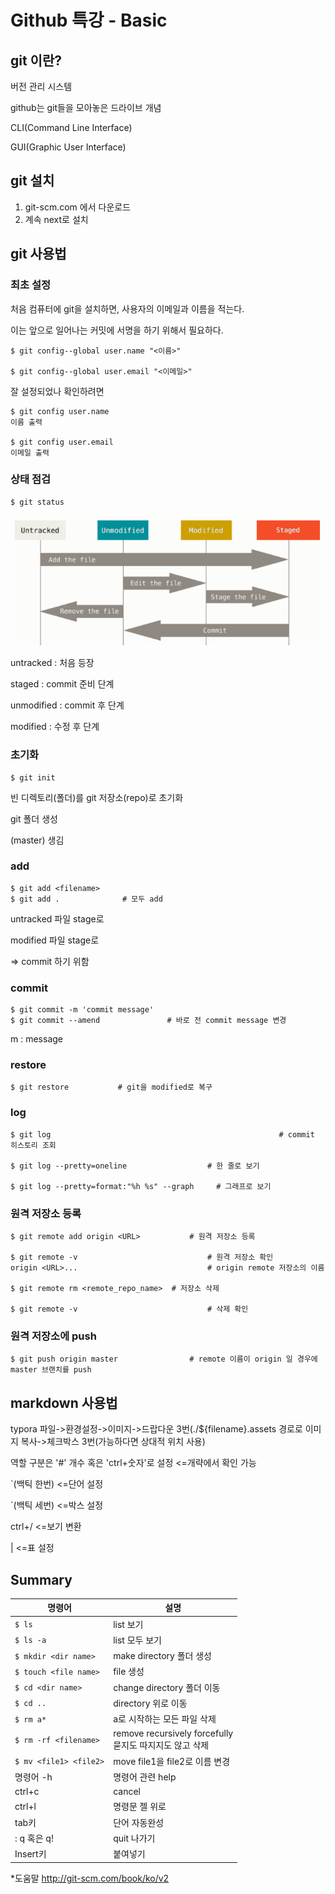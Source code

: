 # Github 특강 - Basic

## git 이란?

버전 관리 시스템

github는 git들을 모아놓은 드라이브 개념

CLI(Command Line Interface)

GUI(Graphic User Interface)



## git 설치

1. git-scm.com 에서 다운로드
2. 계속 next로 설치



## git 사용법

### 최초 설정

처음 컴퓨터에 git을 설치하면, 사용자의 이메일과 이름을 적는다.

이는 앞으로 일어나는 커밋에 서명을 하기 위해서 필요하다.

```
$ git config--global user.name "<이름>"

$ git config--global user.email "<이메일>"
```

잘 설정되었나 확인하려면

```
$ git config user.name
이름 출력

$ git config user.email
이메일 출력
```



### 상태 점검

```
$ git status
```

![image-20201222172552194](basic.assets/image-20201222172552194.png)

untracked : 처음 등장

staged : commit 준비 단계

unmodified : commit 후 단계

modified : 수정 후 단계



### 초기화

```
$ git init
```

빈 디렉토리(폴더)를 git 저장소(repo)로 초기화

git 폴더 생성

(master) 생김



### add

``` 
$ git add <filename>
$ git add .              # 모두 add
```

untracked 파일 stage로

modified 파일 stage로

=> commit 하기 위함



### commit

```
$ git commit -m 'commit message'
$ git commit --amend               # 바로 전 commit message 변경
```

m : message



### restore

```
$ git restore           # git을 modified로 복구
```



### log

```
$ git log								                    # commit 히스토리 조회

$ git log --pretty=oneline	              	# 한 줄로 보기

$ git log --pretty=format:"%h %s" --graph	  # 그래프로 보기
```



### 원격 저장소 등록

```
$ git remote add origin <URL>		    # 원격 저장소 등록

$ git remote -v					           	# 원격 저장소 확인
origin <URL>...					           	# origin remote 저장소의 이름

$ git remote rm <remote_repo_name>	# 저장소 삭제

$ git remote -v					           	# 삭제 확인
```



### 원격 저장소에 push

```
$ git push origin master		      	# remote 이름이 origin 일 경우에 master 브랜치를 push
```



## markdown 사용법

typora 파일->환경설정->이미지->드랍다운 3번(./${filename}.assets 경로로 이미지 복사->체크박스 3번(가능하다면 상대적 위치 사용)

역할 구분은 '#' 개수 혹은 'ctrl+숫자'로 설정 <=개략에서 확인 가능

`(백틱 한번) <=단어 설정

`(백틱 세번) <=박스 설정

ctrl+/ <=보기 변환

| <=표 설정



## Summary

| 명령어                 | 설명                                                         |
| ---------------------- | ------------------------------------------------------------ |
| `$ ls`                 | list 보기                                                    |
| `$ ls -a`              | list 모두 보기                                               |
| `$ mkdir <dir name>`   | make directory 폴더 생성                                     |
| `$ touch <file name>`  | file 생성                                                    |
| `$ cd <dir name>`      | change directory 폴더 이동                                   |
| `$ cd ..`              | directory 위로 이동                                          |
| `$ rm a*`              | a로 시작하는 모든 파일 삭제                                  |
| `$ rm -rf <filename>`  | remove recursively forcefully<br />묻지도 따지지도 않고 삭제 |
| `$ mv <file1> <file2>` | move file1을 file2로 이름 변경                               |
| 명령어 -h              | 명령어 관련 help                                             |
| ctrl+c                 | cancel                                                       |
| ctrl+l                 | 명령문 젤 위로                                               |
| tab키                  | 단어 자동완성                                                |
| : q 혹은 q!            | quit 나가기                                                  |
| Insert키               | 붙여넣기                                                     |

*도움말 http://git-scm.com/book/ko/v2
